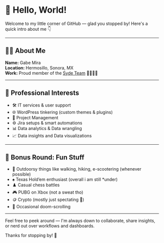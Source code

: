 # 👋 Hello, World!

Welcome to my little corner of GitHub — glad you stopped by! Here's a quick intro about me 👇

---

## 🧑‍💻 About Me

**Name:** Gabe Mira  
**Location:** Hermosillo, Sonora, MX  
**Work:** Proud member of the [Syde Team](https://syde.com) 💚💚🚀🚀

---

## 💼 Professional Interests

- 🛠️ IT services & user support
- 🌐 WordPress tinkering (custom themes & plugins)
- 🧩 Project Management
- ⚙️ Jira setups & smart automations
- 📊 Data analytics & Data wrangling
- 📈 Data insights and Data visualizations 


---

## 🎯 Bonus Round: Fun Stuff

- 🥾 Outdoorsy things like walking, hiking, e-scootering (whenever possible)
- ♠️ Texas Hold’em enthusiast (overall i am still *under)
- ♟️ Casual chess battles
- 🎮 PUBG on Xbox (not a sweat tho)
- 🪙 Crypto (mostly just spectating 🫣)
- 📱 Occasional doom-scrolling

---

Feel free to peek around — I'm always down to collaborate, share insights, or nerd out over workflows and dashboards.

Thanks for stopping by! 🌟
